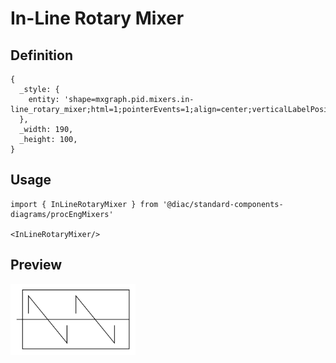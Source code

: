 # In-Line Rotary Mixer

## Definition

```
{
  _style: { 
    entity: 'shape=mxgraph.pid.mixers.in-line_rotary_mixer;html=1;pointerEvents=1;align=center;verticalLabelPosition=bottom;verticalAlign=top;dashed=0;',
  },
  _width: 190,
  _height: 100,
}
```

## Usage

```
import { InLineRotaryMixer } from '@diac/standard-components-diagrams/procEngMixers'

<InLineRotaryMixer/>
```

## Preview

<img src="./in-line-rotary-mixer.png" width="200"/>
